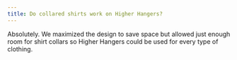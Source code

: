 ```yaml
---
title: Do collared shirts work on Higher Hangers?
---
```


Absolutely. We maximized the design to save space but allowed just enough room for shirt collars so Higher Hangers could be used for every type of clothing.